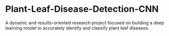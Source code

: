 # Plant-Leaf-Disease-Detection-CNN
A dynamic and results-oriented research project focused on building a deep learning model to accurately identify and classify plant leaf diseases.
